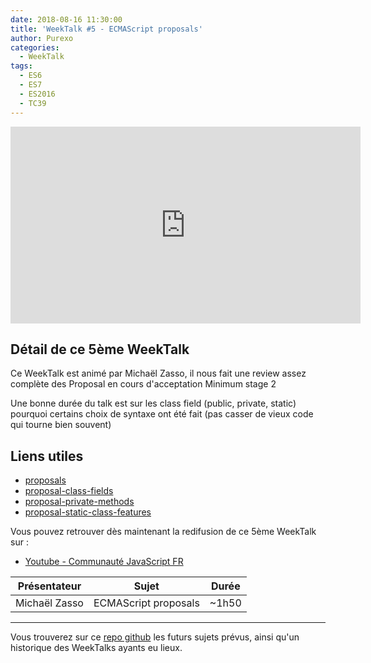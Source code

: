 ```yaml
---
date: 2018-08-16 11:30:00
title: 'WeekTalk #5 - ECMAScript proposals'
author: Purexo
categories:
  - WeekTalk
tags:
  - ES6
  - ES7
  - ES2016
  - TC39
---
```


<iframe width="560" height="315" src="https://www.youtube-nocookie.com/embed/_onjCxViPu8" frameborder="0" allow="autoplay; encrypted-media" allowfullscreen></iframe>

## Détail de ce 5ème WeekTalk

Ce WeekTalk est animé par Michaël Zasso, il nous fait une review assez complète des Proposal en cours d'acceptation
Minimum stage 2

Une bonne durée du talk est sur les class field (public, private, static) pourquoi certains choix de syntaxe ont été fait (pas casser de vieux code qui tourne bien souvent)

## Liens utiles
- [proposals](https://github.com/tc39/proposals)
- [proposal-class-fields](https://github.com/tc39/proposal-class-fields)
- [proposal-private-methods](https://github.com/tc39/proposal-private-methods)
- [proposal-static-class-features](https://github.com/tc39/proposal-static-class-features/)

Vous pouvez retrouver dès maintenant la redifusion de ce 5ème WeekTalk sur :

- [Youtube - Communauté JavaScript FR](https://www.youtube.com/watch?v=_onjCxViPu8)

| Présentateur | Sujet | Durée |
| --- | --- | --- |
| Michaël Zasso | ECMAScript proposals | ~1h50 |

-----------------------------

Vous trouverez sur ce [repo github](https://github.com/ES-Community/weektalk) les futurs sujets prévus, ainsi qu'un historique des WeekTalks ayants eu lieux.